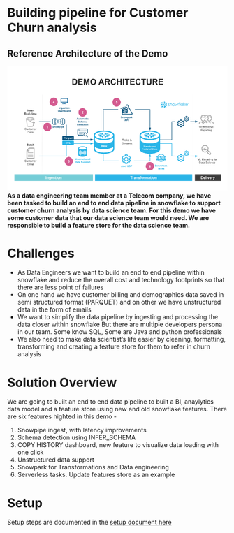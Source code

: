 # Building pipeline for Customer Churn analysis

## Reference Architecture of the Demo
<img src="/images/ref_architecure.png" />

<b>
As a data engineering team member at a Telecom company, we have been tasked to build an end to end data pipeline in snowflake to support customer churn analysis by data science team. For this demo we have some customer data that our data science team would need.  We are responsible to build a feature store for the data science team. </b>


# Challenges
* As Data Engineers we want to build an end to end pipeline within snowflake and reduce the overall cost and technology footprints so that there are less point of failures
* On one hand we have customer billing and demographics data saved in semi structured format (PARQUET) and on other we have unstructured data in the form of emails
* We want to simplify the data pipeline by ingesting and processing the data closer within snowflake
But there are multiple developers persona in our team. Some know SQL, Some are Java and python professionals
* We also need to make data scientist’s life easier by cleaning, formatting, transforming and creating a feature store for them to refer in churn analysis

# Solution Overview

We are going to built an end to end data pipeline to built a BI, anaylytics data model and a feature store using new and old snowflake features. There are six features highted in this demo -

1. Snowpipe ingest, with latency improvements
2. Schema detection using INFER_SCHEMA
3. COPY HISTORY dashboard, new feature to visualize data loading with one click
4. Unstructured data support
5. Snowpark for Transformations and Data engineering
6. Serverless tasks. Update features store as an example

# Setup

Setup steps are documented in the [setup document here]

[setup document here]: https://github.com/sfc-gh-pjain/telco/blob/main/How_to_setup_demo.md